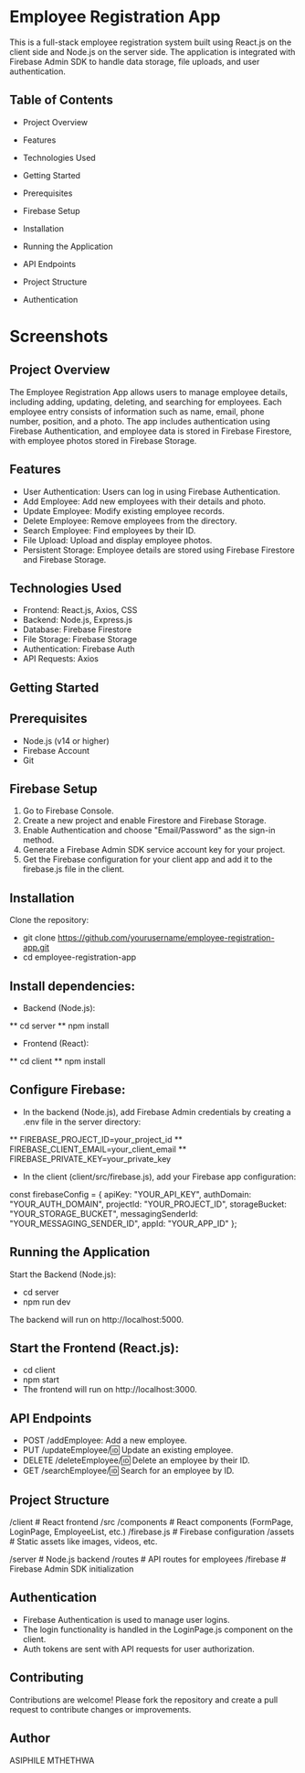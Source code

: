 # Employee Registration App

This is a full-stack employee registration system built using React.js on the client side and Node.js on the server side. The application is integrated with Firebase Admin SDK to handle data storage, file uploads, and user authentication.

## Table of Contents

* Project Overview
* Features
* Technologies Used
* Getting Started

* Prerequisites
* Firebase Setup
* Installation

* Running the Application
* API Endpoints
* Project Structure
* Authentication

# Screenshots


## Project Overview

The Employee Registration App allows users to manage employee details, including adding, updating, deleting, and searching for employees. Each employee entry consists of information such as name, email, phone number, position, and a photo. The app includes authentication using Firebase Authentication, and employee data is stored in Firebase Firestore, with employee photos stored in Firebase Storage.

## Features

* User Authentication: Users can log in using Firebase Authentication.
* Add Employee: Add new employees with their details and photo.
* Update Employee: Modify existing employee records.
* Delete Employee: Remove employees from the directory.
* Search Employee: Find employees by their ID.
* File Upload: Upload and display employee photos.
* Persistent Storage: Employee details are stored using Firebase Firestore and Firebase Storage.


## Technologies Used

* Frontend: React.js, Axios, CSS
* Backend: Node.js, Express.js
* Database: Firebase Firestore
* File Storage: Firebase Storage
* Authentication: Firebase Auth
* API Requests: Axios

## Getting Started
## Prerequisites

* Node.js (v14 or higher)
* Firebase Account
* Git 


## Firebase Setup

1. Go to Firebase Console.
2. Create a new project and enable Firestore and Firebase Storage.
3. Enable Authentication and choose "Email/Password" as the sign-in method.
4. Generate a Firebase Admin SDK service account key for your project.
5. Get the Firebase configuration for your client app and add it to the firebase.js file in the client.

## Installation
Clone the repository:

* git clone https://github.com/yourusername/employee-registration-app.git
* cd employee-registration-app

## Install dependencies:
* Backend (Node.js):

** cd server
** npm install

* Frontend (React):

** cd client
** npm install

## Configure Firebase:
* In the backend (Node.js), add Firebase Admin credentials by creating a .env file in the server directory:

** FIREBASE_PROJECT_ID=your_project_id
** FIREBASE_CLIENT_EMAIL=your_client_email
** FIREBASE_PRIVATE_KEY=your_private_key

* In the client (client/src/firebase.js), add your Firebase app configuration:

const firebaseConfig = {
  apiKey: "YOUR_API_KEY",
  authDomain: "YOUR_AUTH_DOMAIN",
  projectId: "YOUR_PROJECT_ID",
  storageBucket: "YOUR_STORAGE_BUCKET",
  messagingSenderId: "YOUR_MESSAGING_SENDER_ID",
  appId: "YOUR_APP_ID"
};


## Running the Application

Start the Backend (Node.js):

* cd server
* npm run dev


The backend will run on http://localhost:5000.

## Start the Frontend (React.js):

* cd client
* npm start
* The frontend will run on http://localhost:3000.

## API Endpoints

* POST /addEmployee: Add a new employee.
* PUT /updateEmployee/:id: Update an existing employee.
* DELETE /deleteEmployee/:id: Delete an employee by their ID.
* GET /searchEmployee/:id: Search for an employee by ID.

## Project Structure

/client              # React frontend
  /src
    /components      # React components (FormPage, LoginPage, EmployeeList, etc.)
    /firebase.js     # Firebase configuration
    /assets          # Static assets like images, videos, etc.

/server              # Node.js backend
  /routes            # API routes for employees
  /firebase          # Firebase Admin SDK initialization

## Authentication

* Firebase Authentication is used to manage user logins.
* The login functionality is handled in the LoginPage.js component on the client.
* Auth tokens are sent with API requests for user authorization.


## Contributing

Contributions are welcome! Please fork the repository and create a pull request to contribute changes or improvements.

## Author 
ASIPHILE MTHETHWA

